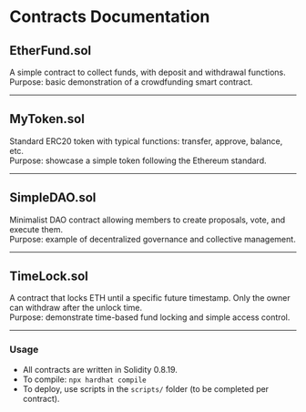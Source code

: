 # Contracts Documentation

## EtherFund.sol  
A simple contract to collect funds, with deposit and withdrawal functions.  
Purpose: basic demonstration of a crowdfunding smart contract.

---

## MyToken.sol  
Standard ERC20 token with typical functions: transfer, approve, balance, etc.  
Purpose: showcase a simple token following the Ethereum standard.

---

## SimpleDAO.sol  
Minimalist DAO contract allowing members to create proposals, vote, and execute them.  
Purpose: example of decentralized governance and collective management.

---

## TimeLock.sol  
A contract that locks ETH until a specific future timestamp. Only the owner can withdraw after the unlock time.  
Purpose: demonstrate time-based fund locking and simple access control.

---

### Usage

- All contracts are written in Solidity 0.8.19.  
- To compile: `npx hardhat compile`  
- To deploy, use scripts in the `scripts/` folder (to be completed per contract).
